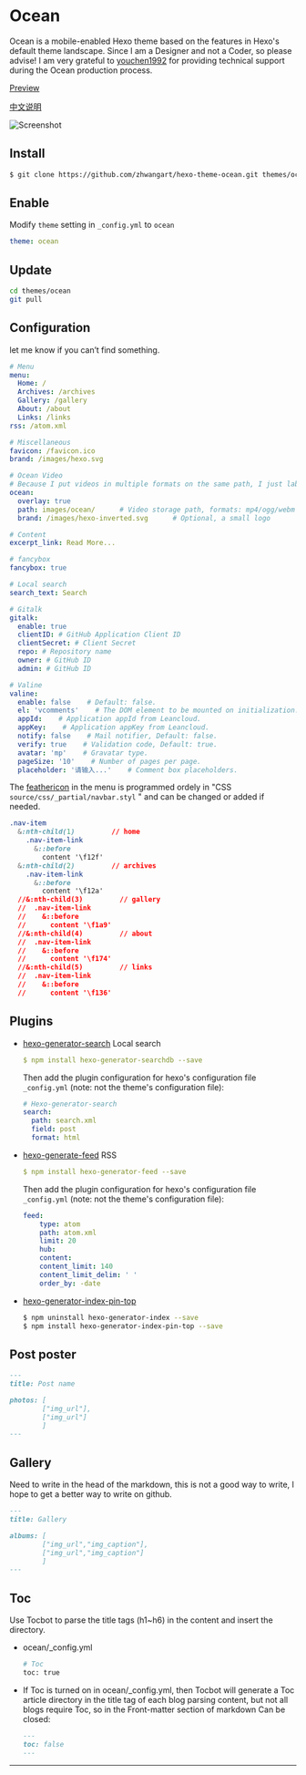# Ocean

Ocean is a mobile-enabled Hexo theme based on the features in Hexo's default theme landscape. Since I am a Designer and not a Coder, so please advise! I am very grateful to [youchen1992](https://github.com/youchen1992) for providing technical support during the Ocean production process.


[Preview](https://zhwangart.github.io)

[中文说明](https://zhwangart.github.io/2018/11/30/Ocean/)

![Screenshot](screenshots/hexo-theme-ocean.jpg)

## Install

``` bash
$ git clone https://github.com/zhwangart/hexo-theme-ocean.git themes/ocean
```

## Enable

Modify `theme` setting in `_config.yml` to `ocean`

``` yml
theme: ocean
```

## Update

``` bash
cd themes/ocean
git pull
```

## Configuration

let me know if you can’t find something.

``` yml
# Menu
menu:
  Home: /
  Archives: /archives
  Gallery: /gallery
  About: /about
  Links: /links
rss: /atom.xml

# Miscellaneous
favicon: /favicon.ico
brand: /images/hexo.svg

# Ocean Video
# Because I put videos in multiple formats on the same path, I just labeled the path here.
ocean:
  overlay: true
  path: images/ocean/      # Video storage path, formats: mp4/ogg/webm
  brand: /images/hexo-inverted.svg      # Optional, a small logo

# Content
excerpt_link: Read More...

# fancybox
fancybox: true

# Local search
search_text: Search

# Gitalk
gitalk:
  enable: true
  clientID: # GitHub Application Client ID
  clientSecret: # Client Secret
  repo: # Repository name
  owner: # GitHub ID
  admin: # GitHub ID

# Valine
valine:
  enable: false    # Default: false.
  el: 'vcomments'    # The DOM element to be mounted on initialization.
  appId:    # Application appId from Leancloud.
  appKey:    # Application appKey from Leancloud.
  notify: false    # Mail notifier, Default: false.
  verify: true    # Validation code, Default: true.
  avatar: 'mp'    # Gravatar type.
  pageSize: '10'    # Number of pages per page.
  placeholder: '请输入...'    # Comment box placeholders.
```

The [feathericon](https://feathericon.com) in the menu is programmed ordely in "CSS `source/css/_partial/navbar.styl` " and can be changed or added if needed.

``` css
.nav-item
  &:nth-child(1)         // home
    .nav-item-link
      &::before
        content '\f12f'
  &:nth-child(2)         // archives
    .nav-item-link
      &::before
        content '\f12a'
  //&:nth-child(3)         // gallery
  //  .nav-item-link
  //    &::before
  //      content '\f1a9'
  //&:nth-child(4)         // about
  //  .nav-item-link
  //    &::before
  //      content '\f174'
  //&:nth-child(5)         // links
  //  .nav-item-link
  //    &::before
  //      content '\f136'
```

## Plugins

+ [hexo-generator-search](https://github.com/hexojs/hexo-theme-landscape) Local search
	
  ```yml
  $ npm install hexo-generator-searchdb --save
  ```
  Then add the plugin configuration for hexo's configuration file `_config.yml` (note: not the theme's configuration file):
  
  ```yml
  # Hexo-generator-search
  search:
    path: search.xml
    field: post
    format: html
  ```

+ [hexo-generate-feed](https://github.com/hexojs/hexo-generator-feed) RSS

  ```yml
  $ npm install hexo-generator-feed --save
  ```
  
  Then add the plugin configuration for hexo's configuration file `_config.yml` (note: not the theme's configuration file):
  
  ```yml
  feed:
      type: atom
      path: atom.xml
      limit: 20
      hub:
      content:
      content_limit: 140
      content_limit_delim: ' '
      order_by: -date	
  ```
  
+ [hexo-generator-index-pin-top](https://github.com/netcan/hexo-generator-index-pin-top)
	
	``` bash
  $ npm uninstall hexo-generator-index --save
  $ npm install hexo-generator-index-pin-top --save
  ```

## Post poster

``` md
---
title: Post name

photos: [
        ["img_url"],
        ["img_url"]
        ]
---
```

## Gallery
Need to write in the head of the markdown, this is not a good way to write, I hope to get a better way to write on github.

``` md
---
title: Gallery

albums: [
        ["img_url","img_caption"],
        ["img_url","img_caption"]
        ]
---
```

## Toc

Use Tocbot to parse the title tags (h1~h6) in the content and insert the directory. 

+ ocean/_config.yml

	``` bash
	# Toc
  toc: true
	```
+ If Toc is turned on in ocean/_config.yml, then Tocbot will generate a Toc article directory in the title tag of each blog parsing content, but not all blogs require Toc, so in the Front-matter section of markdown Can be closed:

	``` md
	---
  toc: false
  ---
	```

---
